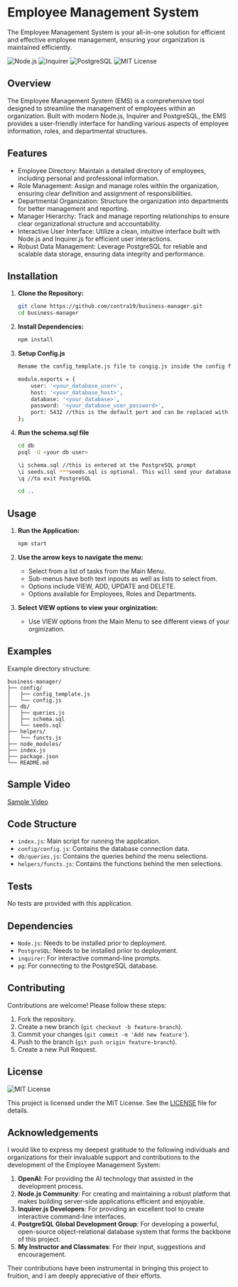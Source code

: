 # Employee Management System

The Employee Management System is your all-in-one solution for efficient and effective employee management, ensuring your organization is maintained efficiently.

![Node.js](https://img.shields.io/badge/Node.js-339933?style=for-the-badge&logo=nodedotjs&logoColor=white)
![Inquirer](https://img.shields.io/badge/Inquirer.js-000000?style=for-the-badge&logo=javascript&logoColor=white)
![PostgreSQL](https://img.shields.io/badge/PostgreSQL-336791?style=for-the-badge&logo=postgresql&logoColor=white)
![MIT License](https://img.shields.io/badge/License-MIT-yellow?style=for-the-badge)


## Overview

The Employee Management System (EMS) is a comprehensive tool designed to streamline the management of employees within an organization. Built with modern Node.js, Inquirer and PostgreSQL, the EMS provides a user-friendly interface for handling various aspects of employee information, roles, and departmental structures.

## Features

- Employee Directory: Maintain a detailed directory of employees, including personal and professional information.
- Role Management: Assign and manage roles within the organization, ensuring clear definition and assignment of responsibilities.
- Departmental Organization: Structure the organization into departments for better management and reporting.
- Manager Hierarchy: Track and manage reporting relationships to ensure clear organizational structure and accountability.
- Interactive User Interface: Utilize a clean, intuitive interface built with Node.js and Inquirer.js for efficient user interactions.
- Robust Data Management: Leverage PostgreSQL for reliable and scalable data storage, ensuring data integrity and performance.

## Installation

1. **Clone the Repository:**
    ```bash
    git clone https://github.com/contra19/business-manager.git
    cd business-manager
    ```

2. **Install Dependencies:**
    ```bash
    npm install
    ```

3. **Setup Config.js**
    ```bash
    Rename the config_template.js file to congig.js inside the config folder and update the following values:
    
    module.exports = {
        user: '<your_database_user>',
        host: '<your_database_host>',
        database: '<your_database>',
        password: '<your_database_user_password>',
        port: 5432 //this is the default port and can be replaced with <your_database_port
    };
    ```

4. **Run the schema.sql file**
    ```bash
    cd db
    psql -U <your db user>
    
    \i schema.sql //this is entered at the PostgreSQL prompt
    \i seeds.sql ***seeds.sql is optional. This will seed your database tables to have data to work with upfront.*** 
    \q //to exit PostgreSQL
    
    cd ..
    ```


## Usage

1. **Run the Application:**
    ```bash
    npm start
    ```

2. **Use the arrow keys to navigate the menu:**
    - Select from a list of tasks from the Main Menu.
    - Sub-menus have both text inpouts as well as lists to select from.
    - Options include VIEW, ADD, UPDATE and DELETE.
    - Options available for Employees, Roles and Departments.

3. **Select VIEW options to view your orginization:**
    - Use VIEW options from the Main Menu to see different views of your orginization.

## Examples

Example directory structure:

```
business-manager/
├── config/
│   ├── config_template.js
│   └── config.js
├── db/
│   ├── queries.js
│   ├── schema.sql
│   └── seeds.sql
├── helpers/
│   └── functs.js
├── node_modules/
├── index.js
├── package.json
└── README.md
```
## Sample Video
[Sample Video](https://drive.google.com/file/d/1X65RzqFbJDsSsT1LT0lRkGSwFbWThZvi/view?usp=drive_link)

## Code Structure

- `index.js`: Main script for running the application.
- `config/config.js`: Contains the database connection data.
- `db/queries,js`: Contains the queries behind the menu selections.
- `helpers/functs.js`: Contains the functions behind the men selections.

## Tests

No tests are provided with this application.

## Dependencies

- `Node.js`: Needs to be installed prior to deployment.  
- `PostgreSQL`: Needs to be installed priior to deployment.
- `inquirer`: For interactive command-line prompts.
- `pg`: For connecting to the PostgreSQL database.

## Contributing

Contributions are welcome! Please follow these steps:

1. Fork the repository.
2. Create a new branch (`git checkout -b feature-branch`).
3. Commit your changes (`git commit -m 'Add new feature'`).
4. Push to the branch (`git push origin feature-branch`).
5. Create a new Pull Request.

## License

![MIT License](https://img.shields.io/badge/License-MIT-yellow?style=for-the-badge)

This project is licensed under the MIT License. See the [LICENSE](LICENSE) file for details.

## Acknowledgements

I would like to express my deepest gratitude to the following individuals and organizations for their invaluable support and contributions to the development of the Employee Management System:

1. **OpenAI**: For providing the AI technology that assisted in the development process.
2. **Node.js Community**: For creating and maintaining a robust platform that makes building server-side applications efficient and enjoyable.
3. **Inquirer.js Developers**: For providing an excellent tool to create interactive command-line interfaces.
4. **PostgreSQL Global Development Group**: For developing a powerful, open-source object-relational database system that forms the backbone of this project.
5. **My Instructor and Classmates**: For their input, suggestions and encouragement. 

Their contributions have been instrumental in bringing this project to fruition, and I am deeply appreciative of their efforts.



